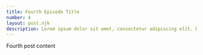 ```yaml
---
title: Fourth Episode Title
number: 4
layout: post.njk
description: Lorem ipsum dolor sit amet, consectetur adipiscing elit. Duis a ante pellentesque, sollicitudin ipsum quis, bibendum est. Phasellus nibh nibh, tincidunt eget lacus et, posuere blandit erat.
---
```


Fourth post content